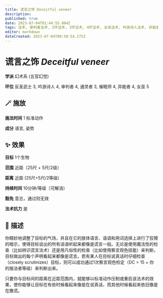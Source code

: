 ```yaml
---
title: 谎言之饰 Deceitful veneer
description: 
published: true
date: 2023-07-04T01:44:55.004Z
tags: 法术, 审判者法术, 5环法术, 3环法术, 4环法术, 女巫法术, 吟游诗人法术, 异能者法术, 催眠师法术, 通灵者法术, 反圣武士法术, 幻术系, 五官幻觉
editor: markdown
dateCreated: 2023-07-04T00:50:54.275Z
---
```


# **谎言之饰** *Deceitful veneer*

**学派** 幻术系 (五官幻觉) 

**环位** 反圣武士 3, 吟游诗人 4, 审判者 4, 通灵者 3, 催眠师 4, 异能者 4, 女巫 5

## 🪄 施放

**施法时间** 1 标准动作

**成分** 语言, 姿势

## ✨ 效果 

**目标** 1个生物 

**范围** 近距（25尺 + 5尺/2级）

**距离** 近距 (25尺+5尺/2等级)  

**持续时间** 10分钟/等级（可解消） 

**豁免** 意志，通过则无效

**法术抗力** 是

## 📖 描述

你精妙地调整了目标的气场，并且在它的肢体语言、语调和用词选择上进行了狡猾的暗示，使得目标说出的所有话语听起来都像是谎言一般。无论是使用魔法性的检查（比如辨识谎言法术）还是用凡俗性的检查（比如使用察言观色技能）来判断，目标做出的每个声明看起来都像是谎言。若有某人在目标说真话时仔细检查（closely scrutinizes）目标，则可以成功通过1次察言观色检定（DC = 15 + 你的施法者等级）来判断出来。

只要你与目标间的距离在近距范围内，就能够以标准动作压制或重启该法术的效果，使你能够让目标在有些时候看起来像是在说真话，而其他时候看起来依旧像是在撒谎。
    